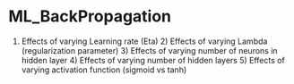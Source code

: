 # ML_BackPropagation
1) Effects of varying Learning rate (Eta) 2) Effects of varying Lambda (regularization parameter) 3) Effects of varying number of neurons in hidden layer 4) Effects of varying number of hidden layers 5) Effects of varying activation function (sigmoid vs tanh)
